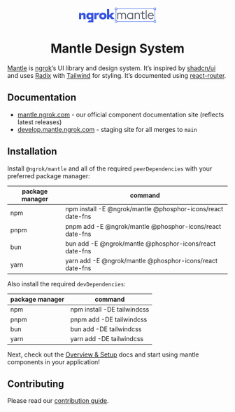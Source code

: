 <p align="center">
  <picture>
    <source media="(prefers-color-scheme: dark)" srcset="https://raw.githubusercontent.com/ngrok-oss/mantle/HEAD/.github/mantle-dark.svg">
    <source media="(prefers-color-scheme: light)" srcset="https://raw.githubusercontent.com/ngrok-oss/mantle/HEAD/.github/mantle-light.svg">
    <img alt="Mantle" src="https://raw.githubusercontent.com/ngrok-oss/mantle/HEAD/.github/mantle-light.svg" width="176" height="34" style="max-width: 100%;">
  </picture>
</p>
<h1 align="center">
  Mantle Design System
</h1>

[Mantle](https://mantle.ngrok.com) is [ngrok](https://ngrok.com/)’s UI library and design system. It’s inspired by [shadcn/ui](https://ui.shadcn.com) and uses [Radix](https://www.radix-ui.com) with [Tailwind](https://tailwindcss.com/) for styling. It’s documented using [react-router](https://reactrouter.com/).

## Documentation

- [mantle.ngrok.com](https://mantle.ngrok.com) - our official component documentation site (reflects latest releases)
- [develop.mantle.ngrok.com](https://develop.mantle.ngrok.com) - staging site for all merges to `main`

## Installation

Install `@ngrok/mantle` and all of the required `peerDependencies` with your preferred package manager:

| package manager | command                                                     |
| --------------- | ----------------------------------------------------------- |
| npm             | npm install -E @ngrok/mantle @phosphor-icons/react date-fns |
| pnpm            | pnpm add -E @ngrok/mantle @phosphor-icons/react date-fns    |
| bun             | bun add -E @ngrok/mantle @phosphor-icons/react date-fns     |
| yarn            | yarn add -E @ngrok/mantle @phosphor-icons/react date-fns    |

Also install the required `devDependencies`:

| package manager | command                     |
| --------------- | --------------------------- |
| npm             | npm install -DE tailwindcss |
| pnpm            | pnpm add -DE tailwindcss    |
| bun             | bun add -DE tailwindcss     |
| yarn            | yarn add -DE tailwindcss    |

Next, check out the [Overview & Setup](https://mantle.ngrok.com/) docs and start using mantle components in your application!

## Contributing

Please read our [contribution guide](https://github.com/ngrok-oss/mantle/blob/main/CONTRIBUTING.md).
